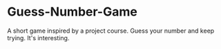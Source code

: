 # Guess-Number-Game

A short game inspired by a project course. Guess your number and keep trying. It's interesting.
